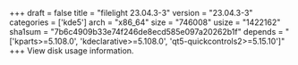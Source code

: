 +++
draft = false
title = "filelight 23.04.3-3"
version = "23.04.3-3"
categories = ['kde5']
arch = "x86_64"
size = "746008"
usize = "1422162"
sha1sum = "7b6c4909b33e74f246de8ecd585e097a20262b1f"
depends = "['kparts>=5.108.0', 'kdeclarative>=5.108.0', 'qt5-quickcontrols2>=5.15.10']"
+++
View disk usage information.